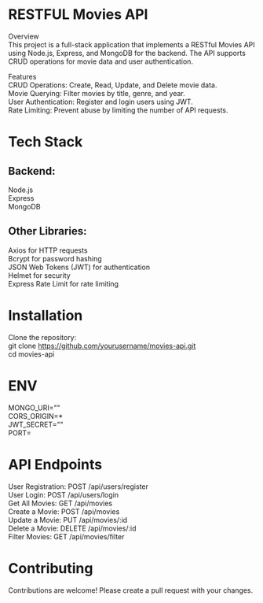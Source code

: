 # RESTFUL Movies API<br/>
Overview<br/>
This project is a full-stack application that implements a RESTful Movies API using Node.js, Express, and MongoDB for the backend. The API supports CRUD operations for movie data and user authentication.

Features<br/>
CRUD Operations: Create, Read, Update, and Delete movie data.<br/>
Movie Querying: Filter movies by title, genre, and year.<br/>
User Authentication: Register and login users using JWT.<br/>
Rate Limiting: Prevent abuse by limiting the number of API requests.<br/>

# Tech Stack<br/>
## Backend:<br/>
Node.js<br/>
Express<br/>
MongoDB<br/>

## Other Libraries:<br/>
Axios for HTTP requests<br/>
Bcrypt for password hashing<br/>
JSON Web Tokens (JWT) for authentication<br/>
Helmet for security<br/>
Express Rate Limit for rate limiting<br/>

# Installation<br/>
Clone the repository:<br/>
 git clone https://github.com/yourusername/movies-api.git<br/>
  cd movies-api<br/>
# ENV<br/>
MONGO_URI=""<br/>
CORS_ORIGIN=*<br/>
JWT_SECRET=""<br/>
PORT=<br/>

# API Endpoints<br/>
User Registration: POST /api/users/register<br/>
User Login: POST /api/users/login<br/>
Get All Movies: GET /api/movies<br/>
Create a Movie: POST /api/movies<br/>
Update a Movie: PUT /api/movies/:id<br/>
Delete a Movie: DELETE /api/movies/:id<br/>
Filter Movies: GET /api/movies/filter<br/>

# Contributing<br/>
Contributions are welcome! Please create a pull request with your changes.<br/>
